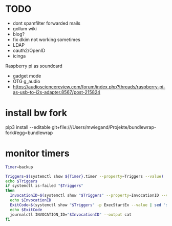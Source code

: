 # TODO

- dont spamfilter forwarded mails
- gollum wiki
- blog?
- fix dkim not working sometimes
- LDAP
- oauth2/OpenID
- icinga

Raspberry pi as soundcard
- gadget mode
- OTG g_audio
- https://audiosciencereview.com/forum/index.php?threads/raspberry-pi-as-usb-to-i2s-adapter.8567/post-215824

# install bw fork

pip3 install --editable git+file:///Users/mwiegand/Projekte/bundlewrap-fork#egg=bundlewrap

# monitor timers

```sh
Timer=backup

Triggers=$(systemctl show ${Timer}.timer --property=Triggers --value)
echo $Triggers
if systemctl is-failed "$Triggers"
then
  InvocationID=$(systemctl show "$Triggers" --property=InvocationID --value)
  echo $InvocationID
  ExitCode=$(systemctl show "$Triggers" -p ExecStartEx --value | sed 's/^{//' | sed 's/}$//' | tr ';' '\n' | xargs -n 1 | grep '^status=' | cut -d '=' -f 2)
  echo $ExitCode
  journalctl INVOCATION_ID="$InvocationID" --output cat
fi
```
